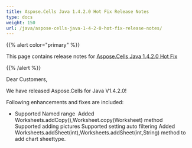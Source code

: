 ```yaml
---
title: Aspose.Cells Java 1.4.2.0 Hot Fix Release Notes
type: docs
weight: 150
url: /java/aspose-cells-java-1-4-2-0-hot-fix-release-notes/
---
```


{{% alert color="primary" %}} 

This page contains release notes for [Aspose.Cells Java 1.4.2.0 Hot Fix](https://downloads.aspose.com/cells/java/new-releases/aspose.cells-java-1.4.2.0-hot-fix/)

{{% /alert %}} 

Dear Customers,  

We have released Aspose.Cells for Java V1.4.2.0!    

Following enhancements and fixes are included: 

- Supported Named range 
  Added Worksheets.addCopy(),Worksheet.copy(Worksheet) method 
  Supported adding pictures 
  Supported setting auto filtering 
  Added Worksheets.addSheet(int),Worksheets.addSheet(int,String) method to add chart sheettype. 
